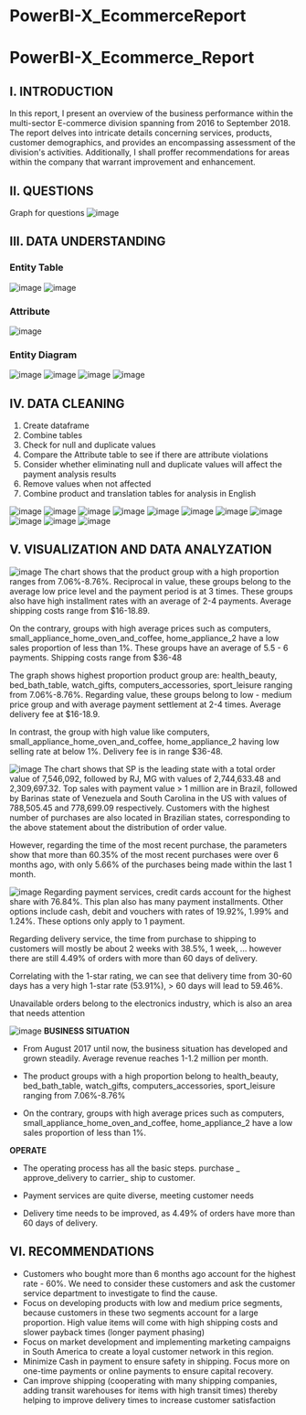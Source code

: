 # PowerBI-X_EcommerceReport

# PowerBI-X_Ecommerce_Report
## I. INTRODUCTION
In this report, I present an overview of the business performance within the multi-sector E-commerce division spanning from 2016 to September 2018. The report delves into intricate details concerning services, products, customer demographics, and provides an encompassing assessment of the division's activities. 
Additionally, I shall proffer recommendations for areas within the company that warrant improvement and enhancement.
## II. QUESTIONS
Graph for questions
![image](https://github.com/Tann1901/PowerBI-X_EcommerceReport/assets/108020327/5cf348a1-2440-47f4-b295-f5c0a5833bfd)

## III. DATA UNDERSTANDING
### Entity Table
![image](https://github.com/Tann1901/PowerBI-X_EcommerceReport/assets/108020327/f4b9ee5b-466f-46fc-af95-ea14478a592e)
![image](https://github.com/Tann1901/PowerBI-X_EcommerceReport/assets/108020327/7aa62606-f2b7-4307-8a2a-9c6674c82704)

### Attribute
![image](https://github.com/Tann1901/PowerBI-X_EcommerceReport/assets/108020327/2a9039a5-3111-44cc-b79e-9c8c526607f4)

### Entity Diagram
![image](https://github.com/Tann1901/PowerBI-X_Ecommerce_Report/assets/108020327/9c74483d-a438-4233-bfe8-f6e4f2aef4e0)
![image](https://github.com/Tann1901/PowerBI-X_Ecommerce_Report/assets/108020327/265070de-db1d-45b9-9a59-5ec41fbe5fe1)
![image](https://github.com/Tann1901/PowerBI-X_EcommerceReport/assets/108020327/d6336c60-e1e3-4ebd-bb23-dad7a0579344)
![image](https://github.com/Tann1901/PowerBI-X_EcommerceReport/assets/108020327/461559d8-677c-4746-9916-c014e6856ca4)

## IV. DATA CLEANING

1. Create dataframe
2. Combine tables
3. Check for null and duplicate values
4. Compare the Attribute table to see if there are attribute violations
5. Consider whether eliminating null and duplicate values ​​will affect the payment analysis results
6. Remove values ​​when not affected
7. Combine product and translation tables for analysis in English

![image](https://github.com/Tann1901/PowerBI-X_EcommerceReport/assets/108020327/5707f976-f1bc-4efe-b95f-a0cb37e2916f)
![image](https://github.com/Tann1901/PowerBI-X_EcommerceReport/assets/108020327/acb7b344-2458-4864-bb02-97e6072d6eaa)
![image](https://github.com/Tann1901/PowerBI-X_EcommerceReport/assets/108020327/f4dac6b1-021f-4076-a8cf-402aec18cabf)
![image](https://github.com/Tann1901/PowerBI-X_EcommerceReport/assets/108020327/e7657721-37c3-4db6-a51c-9bda7b4838ea)
![image](https://github.com/Tann1901/PowerBI-X_EcommerceReport/assets/108020327/87edab31-c5ea-44f9-b4ed-ce5916de8090)
![image](https://github.com/Tann1901/PowerBI-X_EcommerceReport/assets/108020327/6da64e76-594a-47f7-9f61-6e500ed0c6d7)
![image](https://github.com/Tann1901/PowerBI-X_EcommerceReport/assets/108020327/131fc507-e340-498a-84c8-aabc1a78b0dc)
![image](https://github.com/Tann1901/PowerBI-X_EcommerceReport/assets/108020327/3898d262-d5e4-4a14-889b-aec5767d0ff3)
![image](https://github.com/Tann1901/PowerBI-X_EcommerceReport/assets/108020327/fa65cc8d-83ee-4a65-8dd0-0bb3070e0512)
![image](https://github.com/Tann1901/PowerBI-X_EcommerceReport/assets/108020327/9369d33b-a07c-472d-b5a6-67a7fe20e664)
![image](https://github.com/Tann1901/PowerBI-X_EcommerceReport/assets/108020327/796be6dd-2307-4db7-9a44-bfb3ea564552)


## V. VISUALIZATION AND DATA ANALYZATION
![image](https://github.com/Tann1901/PowerBI-X_Ecommerce_Report/assets/108020327/a612543e-8b9a-46ce-bf1a-4e46c8e16354)
The chart shows that the product group with a high proportion ranges from 7.06%-8.76%. Reciprocal in value, these groups belong to the average low price level and the payment period is at 3 times. These groups also have high installment rates with an average of 2-4 payments. Average shipping costs range from $16-18.89.

On the contrary, groups with high average prices such as computers, small_appliance_home_oven_and_coffee, home_appliance_2 have a low sales proportion of less than 1%. These groups have an average of 5.5 - 6 payments. Shipping costs range from $36-48

The graph shows highest proportion product group are: health_beauty, bed_bath_table, watch_gifts, computers_accessories, sport_leisure ranging from 7.06%-8.76%. Regarding value, these groups belong to low - medium price group and with average payment settlement at 2-4 times. Average delivery fee at $16-18.9.

In contrast, the group with high value like computers, small_appliance_home_oven_and_coffee, home_appliance_2 having low selling rate at below 1%. Delivery fee is in range $36-48.

![image](https://github.com/Tann1901/PowerBI-X_Ecommerce_Report/assets/108020327/b8cee551-2053-411e-9366-20f27c64ad2f)
The chart shows that SP is the leading state with a total order value of 7,546,092, followed by RJ, MG with values ​​of 2,744,633.48 and 2,309,697.32. Top sales with payment value > 1 million are in Brazil, followed by Barinas state of Venezuela and South Carolina in the US with values ​​of 788,505.45 and 778,699.09 respectively. Customers with the highest number of purchases are also located in Brazilian states, corresponding to the above statement about the distribution of order value.

However, regarding the time of the most recent purchase, the parameters show that more than 60.35% of the most recent purchases were over 6 months ago, with only 5.66% of the purchases being made within the last 1 month.

![image](https://github.com/Tann1901/PowerBI-X_Ecommerce_Report/assets/108020327/263099fa-ba08-41a1-8119-aabe9c02b122)
Regarding payment services, credit cards account for the highest share with 76.84%. This plan also has many payment installments. Other options include cash, debit and vouchers with rates of 19.92%, 1.99% and 1.24%. These options only apply to 1 payment.

Regarding delivery service, the time from purchase to shipping to customers will mostly be about 2 weeks with 38.5%, 1 week, ... however there are still 4.49% of orders with more than 60 days of delivery.

Correlating with the 1-star rating, we can see that delivery time from 30-60 days has a very high 1-star rate (53.91%), > 60 days will lead to 59.46%.

Unavailable orders belong to the electronics industry, which is also an area that needs attention

![image](https://github.com/Tann1901/PowerBI-X_Ecommerce_Report/assets/108020327/1bd11396-6e4d-4237-a77c-215bc383ebdb)
**BUSINESS SITUATION**
- From August 2017 until now, the business situation has developed and grown steadily. Average revenue reaches 1-1.2 million per month.

- The product groups with a high proportion belong to health_beauty, bed_bath_table, watch_gifts, computers_accessories, sport_leisure ranging from 7.06%-8.76%

- On the contrary, groups with high average prices such as computers, small_appliance_home_oven_and_coffee, home_appliance_2 have a low sales proportion of less than 1%.

**OPERATE**
- The operating process has all the basic steps. purchase _ approve_delivery to carrier_ ship to customer.

- Payment services are quite diverse, meeting customer needs

- Delivery time needs to be improved, as 4.49% of orders have more than 60 days of delivery.
## VI. RECOMMENDATIONS
- Customers who bought more than 6 months ago account for the highest rate - 60%. We need to consider these customers and ask the customer service department to investigate to find the cause.
- Focus on developing products with low and medium price segments, because customers in these two segments account for a large proportion. High value items will come with high shipping costs and slower payback times (longer payment phasing)
- Focus on market development and implementing marketing campaigns in South America to create a loyal customer network in this region.
- Minimize Cash in payment to ensure safety in shipping. Focus more on one-time payments or online payments to ensure capital recovery.
- Can improve shipping (cooperating with many shipping companies, adding transit warehouses for items with high transit times) thereby helping to improve delivery times to increase customer satisfaction
